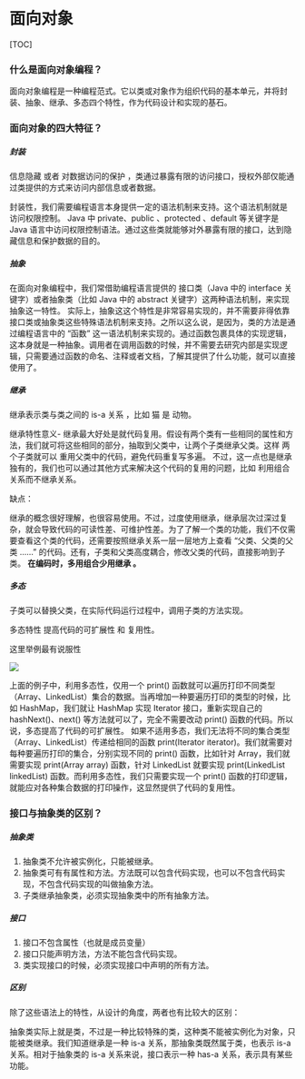 # 面向对象

[TOC]

### 什么是面向对象编程？

面向对象编程是一种编程范式。它以类或对象作为组织代码的基本单元，并将封装、抽象、继承、多态四个特性，作为代码设计和实现的基石。

### 面向对象的四大特征？

##### 封装

信息隐藏 或者 对数据访问的保护 ，类通过暴露有限的访问接口，授权外部仅能通过类提供的方式来访问内部信息或者数据。

封装性，我们需要编程语言本身提供一定的语法机制来支持。这个语法机制就是 访问权限控制。 Java 中 private、public 、protected 、default 等关键字是 Java 语言中访问权限控制语法。通过这些类就能够对外暴露有限的接口，达到隐藏信息和保护数据的目的。

##### 抽象

在面向对象编程中，我们常借助编程语言提供的 接口类（Java 中的 interface 关键字）或者抽象类（比如 Java 中的 abstract 关键字）这两种语法机制，来实现抽象这一特性。 实际上，抽象这这个特性是非常容易实现的，并不需要非得依靠 接口类或抽象类这些特殊语法机制来支持。之所以这么说，是因为，类的方法是通过编程语言中的 “函数” 这一语法机制来实现的。通过函数包裹具体的实现逻辑，这本身就是一种抽象。调用者在调用函数的时候，并不需要去研究内部是实现逻辑，只需要通过函数的命名、注释或者文档，了解其提供了什么功能，就可以直接使用了。

##### 继承

继承表示类与类之间的 is-a 关系 ，比如 猫 是 动物。

继承特性意义- 继承最大好处是就代码复用。假设有两个类有一些相同的属性和方法，我们就可将这些相同的部分，抽取到父类中，让两个子类继承父类。这样 两个子类就可以 重用父类中的代码，避免代码重复写多遍。 不过，这一点也是继承独有的，我们也可以通过其他方式来解决这个代码的复用的问题，比如 利用组合关系而不继承关系。

缺点：

继承的概念很好理解，也很容易使用。不过，过度使用继承，继承层次过深过复杂，就会导致代码的可读性差、可维护性差。为了了解一个类的功能，我们不仅需要查看这个类的代码，还需要按照继承关系一层一层地方上查看 “父类、父类的父类 ......” 的代码。还有，子类和父类高度耦合，修改父类的代码，直接影响到子类。 **在编码时，多用组合少用继承 。**

##### 多态

子类可以替换父类，在实际代码运行过程中，调用子类的方法实现。

多态特性 提高代码的可扩展性 和 复用性。

这里举例最有说服性

![](https://api2.mubu.com/v3/document_image/bc9bb25c-68df-4eb6-8e75-b67adc7ed0ce-8700525.jpg)



上面的例子中，利用多态性，仅用一个 print() 函数就可以遍历打印不同类型（Array、LinkedList）集合的数据。当再增加一种要遍历打印的类型的时候，比如 HashMap，我们就让 HashMap 实现 Iterator 接口，重新实现自己的 hashNext()、next() 等方法就可以了，完全不需要改动 print() 函数的代码。所以说，多态提高了代码的可扩展性。 如果不适用多态，我们无法将不同的集合类型（Array、LinkedList）传递给相同的函数 print(Iterator iterator)。我们就需要对每种要遍历打印的集合，分别实现不同的 print() 函数，比如针对 Array，我们就需要实现 print(Array array) 函数，针对 LinkedList 就要实现 print(LinkedList linkedList) 函数。而利用多态性，我们只需要实现一个 print() 函数的打印逻辑，就能应对各种集合数据的打印操作，这显然提供了代码的复用性。

### 接口与抽象类的区别？

##### 抽象类

1. 抽象类不允许被实例化，只能被继承。
2. 抽象类可有有属性和方法。方法既可以包含代码实现，也可以不包含代码实现，不包含代码实现的叫做抽象方法。
3. 子类继承抽象类，必须实现抽象类中的所有抽象方法。

##### 接口

1. 接口不包含属性（也就是成员变量）
2. 接口只能声明方法，方法不能包含代码实现。
3. 类实现接口的时候，必须实现接口中声明的所有方法。

##### 区别

除了这些语法上的特性，从设计的角度，两者也有比较大的区别：

抽象类实际上就是类，不过是一种比较特殊的类，这种类不能被实例化为对象，只能被类继承。我们知道继承是一种 is-a 关系，那抽象类既然属于类，也表示 is-a 关系。相对于抽象类的 is-a 关系来说，接口表示一种 has-a 关系，表示具有某些功能。









